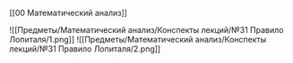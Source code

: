 [[00 Математический анализ]]

![[Предметы/Математический анализ/Конспекты лекций/№31 Правило Лопиталя/1.png]]
![[Предметы/Математический анализ/Конспекты лекций/№31 Правило Лопиталя/2.png]]